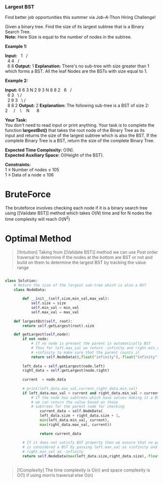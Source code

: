 
### Largest BST

Find better job opportunities this summer via Job-A-Thon Hiring Challenge!

Given a binary tree. Find the size of its largest subtree that is a Binary Search Tree.  
**Note:** Here Size is equal to the number of nodes in the subtree.

**Example 1:**

**Input:**
        1
      /   \
     4     4
   /   \
  6     8
**Output:** 1
**Explanation:** There's no sub-tree with size
greater than 1 which forms a BST. All the
leaf Nodes are the BSTs with size equal
to 1.

**Example 2:**

**Input:** 6 6 3 N 2 9 3 N 8 8 2
            6
        /       \
       6         3
        \      /   \
         2    9     3
          \  /  \
          8 8    2 **Output:** 2
**Explanation:** The following sub-tree is a
BST of size 2: 
       2
    /    \ 
   N      8

**Your Task:**  
You don't need to read input or print anything. Your task is to complete the function **largestBst()** that takes the root node of the Binary Tree as its input and returns the size of the largest subtree which is also the BST. If the complete Binary Tree is a BST, return the size of the complete Binary Tree. 

**Expected Time Complexity:** O(N).  
**Expected Auxiliary Space:** O(Height of the BST).

**Constraints:**  
1 ≤ Number of nodes ≤ 105  
1 ≤ Data of a node ≤ 106

# BruteForce

The bruteforce involves checking each node if it is a binary search tree using [[Validate BST]] method which takes $O(N)$ time and for N nodes the time complexity will reach $O(N^2)$


# Optimal Method
>[!Intuition]
>Taking from [[Validate BST]] method we can use Post order traversal to determine if the nodes at the bottom are BST or not and build on them to determine the largest BST by tracking the value range 




```python

class Solution:
    # Return the size of the largest sub-tree which is also a BST
    class NodeData:
        
        def __init__(self,size,min_val,max_val):
            self.size = size
            self.min_val = min_val
            self.max_val = max_val
  
    def largestBst(self, root):
        return self.getLargest(root).size

    def getLargest(self,node):
        if not node:
            # If no node is present the parent is automatically BST
            # Thus for left.max_val we return -infinity and right.min_val we return 
            # +infinity to make sure that the parent counts it
            return self.NodeData(0,float("infinity"),-float("infinity"))
            
        left_data = self.getLargest(node.left)
        right_data = self.getLargest(node.right)
        
        current  = node.data
        
        # print(left_data.max_val,current,right_data.min_val)
        if left_data.max_val < current and right_data.min_val > current:
            # If the node has subtrees which have values making it a BST
            # we can return the value based on those
            # subtrees for the parent node for checking
                current_data = self.NodeData(
                left_data.size + right_data.size + 1,
                min(left_data.min_val, current),
                max(right_data.max_val, current))
                
                return current_data
        
        # If it does not satisfy BST property then we ensure that no parent 
        # is considered a BST by passing left.max_val as +infinity and 
        # right.min_val as -infinity
        return self.NodeData(max(left_data.size,right_data.size),-float("infinity"),float("infinity"))       
            
```


>[!Complexity]
>The time complexity is O(n) and
>space complexity is O(1) if using morris traversal else O(n)


